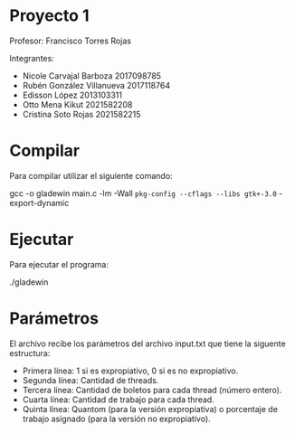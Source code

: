 # Proyecto 1

Profesor:
  Francisco Torres Rojas

Integrantes:
  - Nicole Carvajal Barboza 2017098785
  - Rubén González Villanueva 2017118764
  - Edisson López 2013103311
  - Otto Mena Kikut 2021582208
  - Cristina Soto Rojas 2021582215

# Compilar

Para compilar utilizar el siguiente comando:

 gcc -o gladewin main.c -lm -Wall `pkg-config --cflags --libs gtk+-3.0` -export-dynamic

# Ejecutar

Para ejecutar el programa:

 ./gladewin

# Parámetros

 El archivo recibe los parámetros del archivo input.txt que tiene la siguente estructura:

 - Primera línea: 1 si es expropiativo, 0 si es no expropiativo.
 - Segunda línea: Cantidad de threads.
 - Tercera línea: Cantidad de boletos para cada thread (número entero).
 - Cuarta línea: Cantidad de trabajo para cada thread.
 - Quinta línea: Quantom (para la versión expropiativa) o porcentaje de trabajo asignado (para la versión no expropiativo).
